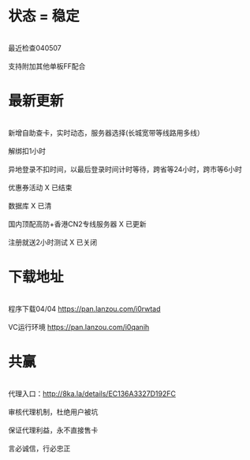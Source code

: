 

# 状态 = 稳定

</br> 最近检查040507</br>
</br> 支持附加其他单板FF配合 </br>

# 最新更新
 
</br> 新增自助查卡，实时动态，服务器选择(长城宽带等线路用多线）</br>
</br> 解绑扣1小时</br>
</br> 异地登录不扣时间，以最后登录时间计时等待，跨省等24小时，跨市等6小时</br> 
</br> 优惠券活动 X 已结束</br>
</br> 数据库 X 已清</br>
</br> 国内顶配高防+香港CN2专线服务器 X 已更新</br>
</br> 注册就送2小时测试 X 已关闭</br>


# 下载地址 

</br>程序下载04/04 https://pan.lanzou.com/i0rwtad</br>
</br>VC运行环境 https://pan.lanzou.com/i0qanih</br>

# 共赢

</br> 代理入口：http://8ka.la/details/EC136A3327D192FC </br>
</br> 审核代理机制，杜绝用户被坑</br> 
</br> 保证代理利益，永不直接售卡</br>
</br> 言必诚信，行必忠正</br>

